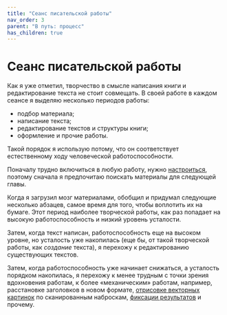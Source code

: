 ```yaml
---
title: "Сеанс писательской работы"
nav_order: 3
parent: "В путь: процесс"
has_children: true
---
```


# Сеанс писательской работы

Как я уже отметил, творчество в смысле написания книги и
редактирование текста не стоит совмещать.  В своей работе в каждом
сеансе я выделяю несколько периодов работы:
- подбор материала;
- написание текста;
- редактирование текстов и структуры книги;
- оформление и прочие работы.

Такой порядок я использую потому, что он соответствует естественному
ходу человеческой работоспособности.

Поначалу трудно включиться в любую работу, нужно [настроиться](FIXME),
поэтому сначала я предпочитаю поискать материалы для следующей главы.

Когда я загрузил мозг материалами, обобщил и придумал следующие
несколько абзацев, самое время для того, чтобы воплотить их на
бумаге.  Этот период наиболее творческой работы, как раз попадает на
высокую работоспособность и низкий уровень усталости.

Затем, когда текст написан, работоспособность еще на высоком уровне,
но усталость уже накопилась (еще бы, от такой творческой работы, как
*создание* текста), я перехожу к редактированию существующих текстов.

Затем, когда работоспособность уже начинает снижаться, а усталость
порядком накопилась, я перехожу к менее трудным с точки зрения
вдохновения работам, к более «механическим» работам, например,
расстановке заголовков в новом формате, [отрисовке векторных картинок](FIXME)
по сканированным наброскам, [фиксации результатов](FIXME) и прочему.

